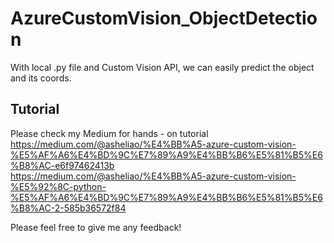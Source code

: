 # AzureCustomVision_ObjectDetection
With local .py file and Custom Vision API, we can easily predict the object and its coords.

## Tutorial
Please check my Medium for hands - on tutorial <br>
https://medium.com/@asheliao/%E4%BB%A5-azure-custom-vision-%E5%AF%A6%E4%BD%9C%E7%89%A9%E4%BB%B6%E5%81%B5%E6%B8%AC-e6f97462413b
<br/>
https://medium.com/@asheliao/%E4%BB%A5-azure-custom-vision-%E5%92%8C-python-%E5%AF%A6%E4%BD%9C%E7%89%A9%E4%BB%B6%E5%81%B5%E6%B8%AC-2-585b36572f84

Please feel free to give me any feedback!
